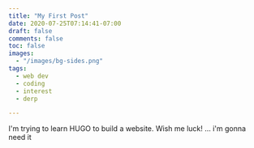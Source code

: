 ```yaml
---
title: "My First Post"
date: 2020-07-25T07:14:41-07:00
draft: false
comments: false
toc: false
images: 
  - "/images/bg-sides.png"
tags: 
  - web dev
  - coding
  - interest
  - derp

---  
```


I'm trying to learn HUGO to build a website. Wish me luck! ... i'm gonna need it
